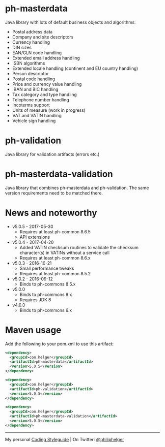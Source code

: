 # ph-masterdata

Java library with lots of default business objects and algorithms:
  * Postal address data
  * Company and site descriptors
  * Currency handling
  * DIN sizes
  * EAN/GLN code handling
  * Extended email address handling
  * ISBN algorithms
  * Extended locale handling (continent and EU country handling)
  * Person descriptor
  * Postal code handling
  * Price and currency value handling
  * IBAN and BIC handling
  * Tax category and type handling
  * Telephone number handling
  * Incoterms support
  * Units of measure (work in progress)
  * VAT and VATIN handling
  * Vehicle sign handling 

# ph-validation

Java library for validation artifacts (errors etc.)

# ph-masterdata-validation

Java library that combines ph-masterdata and ph-validation. The same version requirements need to be matched there.

# News and noteworthy

  * v5.0.5 - 2017-05-30
    * Requires at least ph-common 8.6.5
    * API extensions
  * v5.0.4 - 2017-04-20
    * Added VATIN checksum routines to validate the checksum character(s) in VATINs without a service call
    * Requires at least ph-common 8.6.x
  * v5.0.3 - 2016-10-21
    * Small performance tweaks
    * Requires at least ph-common 8.5.2
  * v5.0.2 - 2016-09-12
    * Binds to ph-commons 8.5.x
  * v5.0.0
    * Binds to ph-commons 8.x
    * Requires JDK 8
  * v4.0.0
    * Binds to ph-commons 6.x        

# Maven usage
Add the following to your pom.xml to use this artifact:
```xml
<dependency>
  <groupId>com.helger</groupId>
  <artifactId>ph-masterdata</artifactId>
  <version>5.0.5</version>
</dependency>

<dependency>
  <groupId>com.helger</groupId>
  <artifactId>ph-validation</artifactId>
  <version>5.0.5</version>
</dependency>

<dependency>
  <groupId>com.helger</groupId>
  <artifactId>ph-masterdata-validation</artifactId>
  <version>5.0.5</version>
</dependency>
```

---

My personal [Coding Styleguide](https://github.com/phax/meta/blob/master/CodeingStyleguide.md) |
On Twitter: <a href="https://twitter.com/philiphelger">@philiphelger</a>
